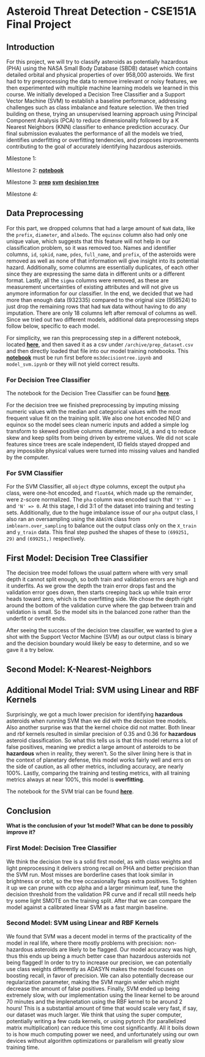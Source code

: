 # Asteroid Threat Detection - CSE151A Final Project

## Introduction
For this project, we will try to classify asteroids as potentially hazardous (PHA) using the NASA Small Body Database (SBDB) dataset which contains detailed orbital and physical properties of over 958,000 asteroids. We first had to try preprocessing the data to remove irrelevant or noisy features, we then experimented with multiple machine learning models we learned in this course. We initially developed a Decision Tree Classifier and a Support Vector Machine (SVM) to establish a baseline performance, addressing challenges such as class imbalance and feature selection. We then tried building on these, trying an unsupervised learning approach using Principal Component Analysis (PCA) to reduce dimensionality followed by a K Nearest Neighbors (KNN) classifier to enhance prediction accuracy. Our final submission evaluates the performance of all the models we tried, identifies underfitting or overfitting tendencies, and proposes improvements contributing to the goal of accurately identifying hazardous asteroids.


Milestone 1:


Milestone 2:
**[notebook](/ms2.ipynb)**

Milestone 3:
**[prep](/prep_dataset.ipynb)**
**[svm](/model_svm.ipynb)**
**[decision tree](/ms3decisiontree.ipynb)**

Milestone 4:


















## Data Preprocessing
For this part, we dropped columns that had a large amount of `NaN` data, like the `prefix`, `diameter`, and `albedo`. The `equinox` column also had only one unique value, which suggests that this feature will not help in our classification problem, so it was removed too. Names and identifier columns, `id`, `spkid`, `name`, `pdes`, `full_name`, and `prefix`, of the asteroids were removed as well as none of that information will give insight into its potential hazard. Additionally, some columns are essentially duplicates, of each other since they are expressing the same data in different units or a different format. Lastly, all the `sigma` columns were removed, as these are measurement uncertainties of existing attributes and will not give us anymore information for our classifier. In the end, we decided that we had more than enough data (932335) compared to the original size (958524) to just drop the remaining rows that had `NaN` data without having to do any imputation. There are only 18 columns left after removal of columns as well. Since we tried out two different models, additional data preprocessing steps follow below, specific to each model.

For simplicity, we ran this preprocessing step in a different notebook, located **[here](/prep_dataset.ipynb)**, and then saved it as a csv under `/archive/prep_dataset.csv` and then directly loaded that file into our model training notebooks. This **[notebook](/prep_dataset.ipynb)** must be run first before `ms3decisiontree.ipynb` and `model_svm.ipynb` or they will not yield correct results.

### For Decision Tree Classifier
The notebook for the Decision Tree Classifier can be found **[here](/ms3decisiontree.ipynb)**.


For the decision tree we finished preprocessing by imputing missing numeric values with the median and categorical values with the most frequent value fit on the training split. We also one hot encoded NEO and equinox so the model sees clean numeric inputs and added a simple log transform to skewed positive columns diameter, moid_ld, a and q to reduce skew and keep splits from being driven by extreme values. We did not scale features since trees are scale independent, ID fields stayed dropped and any impossible physical values were turned into missing values and handled by the computer.

### For SVM Classifier

For the SVM Classifier, all `object` dtype columns, except the output `pha` class, were one-hot encoded, and `float64`, which made up the remainder, were z-score normalized. The `pha` column was encoded such that `'Y' => 1` and `'N' => 0`. At this stage, I did 3:1 of the dataset into training and testing sets. Additionally, due to the huge imbalance issue of our `pha` output class, I also ran an oversampling using the `ADASYN` class from `imblearn.over_sampling` to balance out the output class only on the `X_train` and `y_train` data. This final step pushed the shapes of these to `(699251, 29)` and `(699251,)` respectively.

## First Model: Decision Tree Classifier 

The decision tree model follows the usual pattern where with very small depth it cannot split enough, so both train and validation errors are high and it underfits. As we grow the depth the train error drops fast and the validation error goes down, then starts creeping back up while train error heads toward zero, which is the overfitting side. We chose the depth right around the bottom of the validation curve where the gap between train and validation is small. So the model sits in the balanced zone rather than the underfit or overfit ends.

After seeing the success of the decision tree classifier, we wanted to give a shot with the Support Vector Machine (SVM) as our output class is binary and the decision boundary would likely be easy to determine, and so we gave it a try below.

## Second Model: K-Nearest-Neighbors

## Additional Model Trial: SVM using Linear and RBF Kernels
Surprisingly, we got a much lower precision for identifying **hazardous** asteroids when running SVM than we did with the decision tree models. Also another surprise was that the kernel choice did not matter. Both linear and rbf kernels resulted in similar precision of 0.35 and 0.36 for **hazardous** asteroid classification. So what this tells us is that this model returns a lot of false positives, meaning we predict a large amount of asteroids to be **hazardous** when in reality, they weren't. So the silver lining here is that in the context of planetary defense, this model works fairly well and errs on the side of caution, as all other metrics, including accuracy, are nearly 100%. Lastly, comparing the training and testing metrics, with all training metrics always at near 100%, this model is **overfitting**.

The notebook for the SVM trial can be found **[here](/model_svm.ipynb)**.

## Conclusion
**What is the conclusion of your 1st model? What can be done to possibly improve it?**  

### First Model: Decision Tree Classifier

We think the decision tree is a solid first model, as with class weights and light preprocessing it delivers strong recall on PHA and better precision than the SVM run. Most misses are borderline cases that look similar in brightness or orbit, so the tree occasionally flags extra positives. To tighten it up we can prune with ccp alpha and a larger minimum leaf, tune the decision threshold from the validation PR curve and if recall still needs help try some light SMOTE on the training split. After that we can compare the model against a calibrated linear SVM as a fast margin baseline.

### Second Model: SVM using Linear and RBF Kernels

We found that SVM was a decent model in terms of the practicality of the model in real life, where there mostly problems with precision: non-hazardous asteroids are likely to be flagged. Our model accuracy was high, thus this ends up being a much better case than hazardous asteroids not being flagged! In order to try to increase our precision, we can potentially use class weights differently as ADASYN makes the model focuses on boosting recall, in favor of precision. We can also potentially decrease our regularization parameter, making the SVM margin wider which might decrease the amount of false positives. Finally, SVM ended up being extremely slow, with our implementation using the linear kernel to be around 70 minutes and the implenetation using the RBF kernel to be around 2 hours! This is a substantial amount of time that would scale very fast, if say, our dataset was much larger. We think that using the super computer, potentially writing a few cuda kernels, or using pytorch (for parallelized matrix multiplication) can reduce this time cost significantly. All it boils down to is how much computing power we need, and unfortunately using our own devices without algorithm optimizations or parallelism will greatly slow training time.
